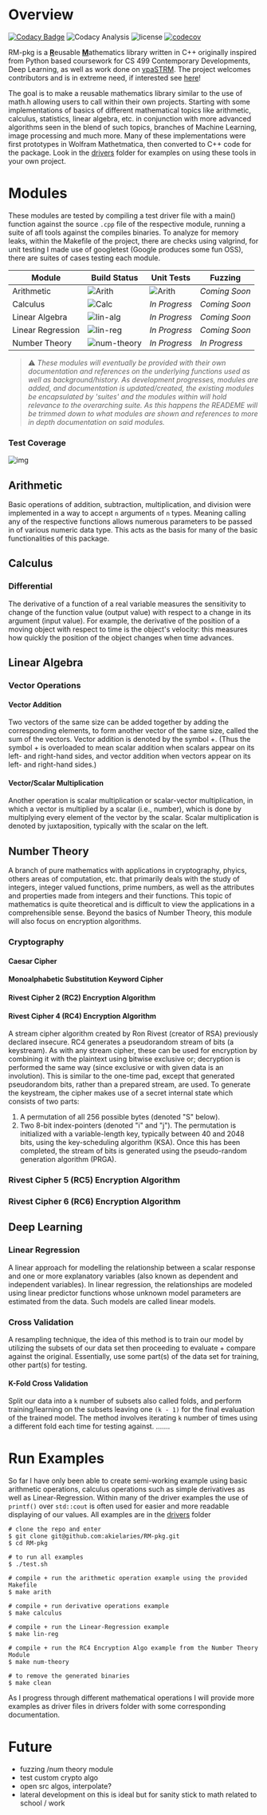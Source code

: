 # Overview 
[![Codacy Badge](https://app.codacy.com/project/badge/Grade/cccab2412bac4217827559131efea8ee)](https://www.codacy.com/gh/akielaries/RM-pkg/dashboard?utm_source=github.com&amp;utm_medium=referral&amp;utm_content=akielaries/RM-pkg&amp;utm_campaign=Badge_Grade)
![Codacy Analysis](https://github.com/akielaries/RM-pkg/actions/workflows/codacy.yml/badge.svg) 
![license](https://img.shields.io/github/license/akielaries/RM-pkg?color=%23228B22)
[![codecov](https://codecov.io/gh/akielaries/RM-pkg/branch/main/graph/badge.svg?token=KJBGLP8DYJ)](https://codecov.io/gh/akielaries/RM-pkg)

RM-pkg is a <ins>**R**</ins>eusable <ins>**M**</ins>athematics library written in C++ 
originally inspired from Python based coursework for CS 499 Contemporary Developments, 
Deep Learning, as well as work done on [vpaSTRM](https://github.com/akielaries/vpaSTRM). 
The project welcomes contributors and is in extreme need, if interested see 
[here](https://github.com/akielaries/RM-pkg/blob/main/CONTRIBUTING.md)!

The goal is to make a reusable mathematics library similar to the use of 
math.h allowing users to call within their own projects.
Starting with some implementations of basics of different mathematical topics 
like arithmetic, calculus, statistics, linear algebra, etc. in conjunction with more advanced 
algorithms seen in the blend of such topics, branches of Machine Learning, image processing 
and much more. Many of these implementations were first prototypes in Wolfram Mathetmatica, 
then converted to C++ code for the package.
Look in the [drivers](https://github.com/akielaries/RM-pkg/tree/main/drivers) folder for examples 
on using these tools in your own project. 

# Modules
These modules are tested by compiling a test driver file with a main() function
against the source `.cpp` file of the respective module, running a suite of afl 
tools against the compiles binaries. To analyze for memory leaks, within the 
Makefile of the project, there are checks using valgrind, for unit testing
I made use of googletest (Google produces some fun OSS), there are suites of 
cases testing each module.


Module | Build Status | Unit Tests | Fuzzing |
-------|--------------|------------|---------|
Arithmetic          | ![Arith](https://github.com/akielaries/RM-pkg/actions/workflows/arith.yml/badge.svg)    | ![Arith](https://github.com/akielaries/RM-pkg/actions/workflows/t_arith.yml/badge.svg) | *Coming Soon* |
Calculus            | ![Calc](https://github.com/akielaries/RM-pkg/actions/workflows/calc.yml/badge.svg)      | *In Progress* | *Coming Soon* |
Linear Algebra      | ![lin-alg](https://github.com/akielaries/RM-pkg/actions/workflows/linalg.yml/badge.svg) | *In Progress* | *Coming Soon* |
Linear Regression   | ![lin-reg](https://github.com/akielaries/RM-pkg/actions/workflows/linreg.yml/badge.svg) | *In Progress* | *Coming Soon* |
Number Theory       | ![num-theory](https://github.com/akielaries/RM-pkg/actions/workflows/numtheory.yml/badge.svg) | *In Progress* | *In Progress* |

> :warning: *These modules will eventually be provided with their own documentation and references 
on the underlying functions used as well as background/history. As development progresses, modules 
are added, and documentation is updated/created, the existing modules be encapsulated by 'suites' 
and the modules within will hold relevance to the overarching suite. As this happens the READEME
will be trimmed down to what modules are shown and references to more in depth documentation on
said modules.*

### Test Coverage
![img](https://codecov.io/gh/akielaries/RM-pkg/branch/main/graphs/sunburst.svg?token=KJBGLP8DYJ)


## Arithmetic
Basic operations of addition, subtraction, multiplication, and division were implemented in a
way to accept `n` arguments of `n` types. Meaning calling any of the respective functions allows
numerous parameters to be passed in of various numeric data type. This acts as the basis for many
of the basic functionalities of this package.

## Calculus
### Differential
The derivative of a function of a real variable measures the sensitivity to change of the function value 
(output value) with respect to a change in its argument (input value). For example, the derivative of the 
position of a moving object with respect to time is the object's velocity: this measures how quickly the 
position of the object changes when time advances.

## Linear Algebra
### Vector Operations
#### Vector Addition
Two vectors of the same size can be added together by adding the corresponding elements, to form another 
vector of the same size, called the sum of the vectors. Vector addition is denoted by the symbol +. 
(Thus the symbol + is overloaded to mean scalar addition when scalars appear on its left- and right-hand 
sides, and vector addition when vectors appear on its left- and right-hand sides.)
#### Vector/Scalar Multiplication
Another operation is scalar multiplication or scalar-vector multiplication, in which a vector is multiplied 
by a scalar (i.e., number), which is done by multiplying every element of the vector by the scalar. Scalar 
multiplication is denoted by juxtaposition, typically with the scalar on the left.

## Number Theory
A branch of pure mathematics with applications in cryptography, phyics, others areas of computation, etc. 
that primarily deals with the study of integers, integer valued functions, prime numbers, as well as 
the attributes and properties made from integers and their functions. This topic of mathematics is quite
theoretical and is difficult to view the applications in a comprehensible sense. Beyond the basics of 
Number Theory, this module will also focus on encryption algorithms.

### Cryptography
#### Caesar Cipher
#### Monoalphabetic Substitution Keyword Cipher
#### Rivest Cipher 2 (RC2) Encryption Algorithm
#### Rivest Cipher 4 (RC4) Encryption Algorithm
A stream cipher algorithm created by Ron Rivest (creator of RSA) previously declared insecure. RC4 generates a pseudorandom 
stream of bits (a keystream). As with any stream cipher, these can be used for encryption by combining it with the plaintext 
using bitwise exclusive or; decryption is performed the same way (since exclusive or with given data is an involution). This 
is similar to the one-time pad, except that generated pseudorandom bits, rather than a prepared stream, are used.
To generate the keystream, the cipher makes use of a secret internal state which consists of two parts:

1. A permutation of all 256 possible bytes (denoted "S" below).
2. Two 8-bit index-pointers (denoted "i" and "j").
The permutation is initialized with a variable-length key, typically between 40 and 2048 bits, using the key-scheduling 
algorithm (KSA). Once this has been completed, the stream of bits is generated using the pseudo-random generation algorithm (PRGA).
### Rivest Cipher 5 (RC5) Encryption Algorithm
### Rivest Cipher 6 (RC6) Encryption Algorithm

## Deep Learning
### Linear Regression
A linear approach for modelling the relationship between a scalar response and one or more explanatory variables 
(also known as dependent and independent variables). In linear regression, the relationships are modeled using 
linear predictor functions whose unknown model parameters are estimated from the data. Such models are called linear models.

### Cross Validation
A resampling technique, the idea of this method is to train our model by utilizing 
the subsets of our data set then proceeding to evaluate + compare against the original.
Essentially, use some part(s) of the data set for training, other part(s) for testing.

#### K-Fold Cross Validation
Split our data into a `k` number of subsets also called folds, and perform
training/learning on the subsets leaving one `(k - 1)` for the final evaluation of 
the trained model. The method involves iterating `k` number of times using a different
fold each time for testing against.
.......

# Run Examples
So far I have only been able to create semi-working example using basic arithmetic operations, 
calculus operations such as simple derivatives as well as Linear-Regression. Within many of the
driver examples the use of `printf()` over `std::cout` is often used for easier and more readable 
displaying of our values. 
All examples are in the [drivers](https://github.com/akielaries/RM-pkg/tree/main/drivers) folder
```
# clone the repo and enter
$ git clone git@github.com:akielaries/RM-pkg.git 
$ cd RM-pkg

# to run all examples 
$ ./test.sh

# compile + run the arithmetic operation example using the provided Makefile
$ make arith

# compile + run derivative operations example 
$ make calculus

# compile + run the Linear-Regression example 
$ make lin-reg

# compile + run the RC4 Encryption Algo example from the Number Theory Module
$ make num-theory

# to remove the generated binaries
$ make clean
```
As I progress through different mathematical operations I will provide more 
examples as driver files in drivers folder with some corresponding 
documentation. 

# Future
* fuzzing /num theory module
* test custom crypto algo 
* open src algos, interpolate?
* lateral development on this is ideal but for sanity stick to math related to school / work
